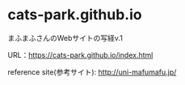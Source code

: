 # cats-park.github.io

まふまふさんのWebサイトの写経v.1

URL：https://cats-park.github.io/index.html


reference site(参考サイト): http://uni-mafumafu.jp/
